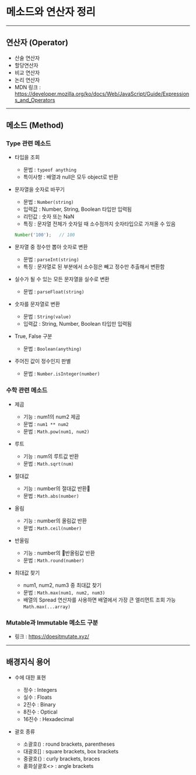 # 메소드와 연산자 정리

***

## 연산자 (Operator)

- 산술 연산자
- 할당연산자
- 비교 연산자
- 논리 연산자
- MDN 링크 : https://developer.mozilla.org/ko/docs/Web/JavaScript/Guide/Expressions_and_Operators

***

## 메소드 (Method)

### Type 관련 메소드

- 타입을 조회
  - 문법 : ```typeof anything```
  - 특이사항 : 배열과 null은 모두 object로 반환

- 문자열을 숫자로 바꾸기
  - 문법 : ```Number(string)```
  - 입력값 : Number, String, Boolean 타입만 입력됨
  - 리턴값 : 숫자 또는 NaN
  - 특징 : 문자열 전체가 숫자일 때 소수점까지 숫자타입으로 가져올 수 있음
  ```js
  Number('100');   // 100
  ```

- 문자열 중 정수만 뽑아 숫자로 변환
  - 문법 : ```parseInt(string)```
  - 특징 : 문자열로 된 부분에서 소수점은 빼고 정수만 추출해서 변환함

- 실수가 될 수 있는 모든 문자열을 실수로 변환
  - 문법 : ```parseFloat(string)```

- 숫자를 문자열로 변환
  - 문법 : ```String(value)```
  - 입력값 : String, Number, Boolean 타입만 입력됨

- True, False 구분
  - 문법 : ```Boolean(anything)```

- 주어진 값이 정수인지 판별
  - 문법 : ```Number.isInteger(number)```

### 수학 관련 메소드

- 제곱
  - 기능 : num1의 num2 제곱
  - 문법 : ```num1 ** num2``` 
  - 문법 : ```Math.pow(num1, num2)```

- 루트
  - 기능 : num의 루트값 반환
  - 문법 : ```Math.sqrt(num)```

- 절대값
  - 기능 : number의 절대값 반환
  - 문법 : ```Math.abs(number)```

- 올림
  - 기능 : number의 올림값 반환
  - 문법 : ```Math.ceil(number)```

- 반올림
  - 기능 : number의 반올림값 반환
  - 문법 : ```Math.round(number)```

- 최대값 찾기
  - num1, num2, num3 중 최대값 찾기
  - 문법 : ```Math.max(num1, num2, num3)```
  - 배열의 Spread 연산자를 사용하면 배열에서 가장 큰 엘리먼트 조회 가능 ```Math.max(...array)```


### Mutable과 Immutable 메소드 구분
- 링크 : https://doesitmutate.xyz/


***

## 배경지식 용어

- 수에 대한 표현
  - 정수 : Integers
  - 실수 : Floats
  - 2진수 : Binary
  - 8진수 : Optical
  - 16진수 : Hexadecimal

- 괄호 종류
  - 소괄호() : round brackets, parentheses
  - 대괄호[] : square brackets, box brackets
  - 중괄호{} : curly brackets, braces
  - 홑화살괄호<> : angle brackets
